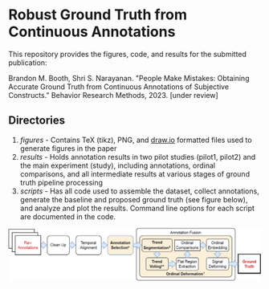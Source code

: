 # Robust Ground Truth from Continuous Annotations
This repository provides the figures, code, and results for the submitted publication:

Brandon M. Booth, Shri S. Narayanan. "People Make Mistakes: Obtaining Accurate Ground Truth from Continuous Annotations of Subjective Constructs." Behavior Research Methods, 2023. [under review]

## Directories
1. *figures* - Contains TeX (tikz), PNG, and [draw.io](https://app.diagrams.net/) formatted files used to generate figures in the paper
1. *results* - Holds annotation results in two pilot studies (pilot1, pilot2) and the main experiment (study), including annotations, ordinal comparisons, and all intermediate results at various stages of ground truth pipeline processing
1. *scripts* - Has all code used to assemble the dataset, collect annotations, generate the baseline and proposed ground truth (see figure below), and analyze and plot the results. Command line options for each script are documented in the code.

![Proposed Ground Truth Pipeline Image](https://github.com/brandon-m-booth/2023_continuous_annotations/blob/master/figures/png/proposed_ground_truth_pipeline.png?raw=true)

